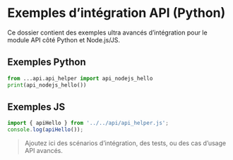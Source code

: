 # Exemples d’intégration API (Python)

Ce dossier contient des exemples ultra avancés d’intégration pour le module API côté Python et Node.js/JS.

## Exemples Python
```python
from ...api.api_helper import api_nodejs_hello
print(api_nodejs_hello())
```

## Exemples JS
```js
import { apiHello } from '../../api/api_helper.js';
console.log(apiHello());
```

> Ajoutez ici des scénarios d’intégration, des tests, ou des cas d’usage API avancés.

